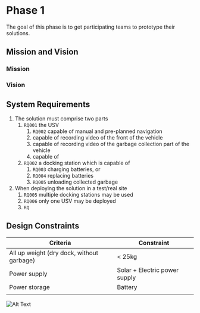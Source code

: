 # Phase 1

The goal of this phase is to get participating teams to prototype their solutions. 
## Mission and Vision

### Mission

### Vision

## System Requirements

1. The solution must comprise two parts
	1. `RQ001` the USV
		1. `RQ002` capable of manual and pre-planned navigation
		2. capable of recording video of the front of the vehicle
		3. capable of recording video of the garbage collection part of the vehicle
		4. capable of 
	2. `RQ002` a docking station which is capable of 
		1. `RQ003` charging batteries, or
		2. `RQ004` replacing batteries
		3. `RQ005` unloading collected garbage
2. When deploying the solution in a test/real site
	1. `RQ005` multiple docking stations may be used
	2. `RQ006` only one USV may be deployed
	3. `RQ`

## Design Constraints

| Criteria                                  | Constraint                    |
| ----------------------------------------- | ----------------------------- |
| All up weight (dry dock, without garbage) | < 25kg                        |
| Power supply                              | Solar + Electric power supply |
| Power storage                             | Battery                       |
|                                           |                               |

![Alt Text](1.puml)